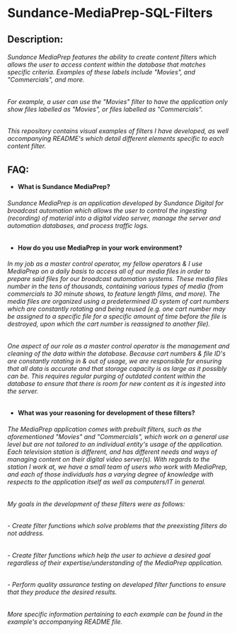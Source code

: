 # Sundance-MediaPrep-SQL-Filters

## Description:

######  Sundance MediaPrep features the ability to create content filters which allows the user to access content within the database that matches specific criteria.  Examples of these labels include "Movies", and "Commercials", and more. 

###### For example, a user can use the "Movies" filter to have the application only show files labelled as "Movies", or files labelled as "Commercials".
  
###### This repository contains visual examples of filters I have developed, as well accompanying README's which detail different elements specific to each content filter.


## FAQ:

-   **What is Sundance MediaPrep?**

######   Sundance MediaPrep is an application developed by Sundance Digital for broadcast automation which allows the user to control the ingesting (recording) of material into a digital video server, manage the server and automation databases, and process traffic logs.
  
  
-   **How do you use MediaPrep in your work environment?**

######   In my job as a master control operator, my fellow operators & I use MediaPrep on a daily basis to access all of our media files in order to prepare said files for our broadcast automation systems.  These media files number in the tens of thousands, containing various types of media (from commercials to 30 minute shows, to feature length films, and more).  The media files are organized using a predetermined ID system of cart numbers which are constantly rotating and being reused (e.g. one cart number may be assigned to a specific file for a specific amount of time before the file is destroyed, upon which the cart number is reassigned to another file).
  
######   One aspect of our role as a master control operator is the management and cleaning of the data within the database.  Because cart numbers & file ID's are constantly rotating in & out of usage, we are responsible for ensuring that all data is accurate and that storage capacity is as large as it possibly can be.  This requires regular purging of outdated content within the database to ensure that there is room for new content as it is ingested into the server.
  

-   **What was your reasoning for development of these filters?**

######   The MediaPrep application comes with prebuilt filters, such as the aforementioned "Movies" and "Commercials", which work on a general use level but are not tailored to an individual entity's usage of the application.  Each television station is different, and has different needs and ways of managing content on their digital video server(s).  With regards to the station I work at, we have a small team of users who work with MediaPrep, and each of those individuals has a varying degree of knowledge with respects to the application itself as well as computers/IT in general.
  
######   My goals in the development of these filters were as follows:
  
######   - Create filter functions which solve problems that the preexisting filters do not address.
######   - Create filter functions which help the user to achieve a desired goal regardless of their expertise/understanding of the MediaPrep application.
######   - Perform quality assurance testing on developed filter functions to ensure that they produce the desired results.

######   More specific information pertaining to each example can be found in the example's accompanying README file.
